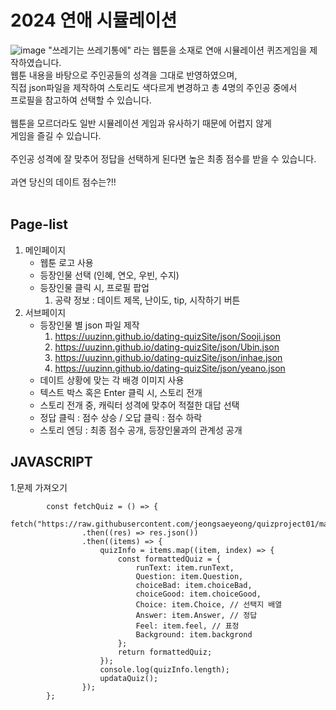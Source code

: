 # 2024 연애 시뮬레이션
![image](https://github.com/uUZINN/dating-quizSite/assets/89904583/933b43af-1dc9-4213-a84d-7896a7fb1040)
"쓰레기는 쓰레기통에" 라는 웹툰을 소재로 연애 시뮬레이션 퀴즈게임을 제작하였습니다.<br>
웹툰 내용을 바탕으로 주인공들의 성격을 그대로 반영하였으며,<br>
직접 json파일을 제작하여 스토리도 색다르게 변경하고 총 4명의 주인공 중에서<br>
프로필을 참고하여 선택할 수 있습니다.<br>
<br>
웹툰을 모르더라도 일반 시뮬레이션 게임과 유사하기 때문에 어렵지 않게<br>
게임을 즐길 수 있습니다. <br>
<br>
주인공 성격에 잘 맞추어 정답을 선택하게 된다면 높은 최종 점수를 받을 수 있습니다.<br>
<br>
과연 당신의 데이트 점수는?!!<br>
<br>

## Page-list
1. 메인페이지<br>
   - 웹툰 로고 사용<br>
   - 등장인물 선택 (인혜, 연오, 우빈, 수지)<br>
   - 등장인물 클릭 시, 프로필 팝업<br>
     1) 공략 정보 : 데이트 제목, 난이도, tip, 시작하기 버튼<br>
2. 서브페이지<br>
   - 등장인물 별 json 파일 제작<br>
     1) https://uuzinn.github.io/dating-quizSite/json/Sooji.json<br>
     2) https://uuzinn.github.io/dating-quizSite/json/Ubin.json<br>
     3) https://uuzinn.github.io/dating-quizSite/json/inhae.json<br>
     4) https://uuzinn.github.io/dating-quizSite/json/yeano.json<br>
   - 데이트 상황에 맞는 각 배경 이미지 사용<br>
   - 텍스트 박스 혹은 Enter 클릭 시, 스토리 전개<br>
   - 스토리 전개 중, 캐릭터 성격에 맞추어 적절한 대답 선택<br>
   - 정답 클릭 : 점수 상승 / 오답 클릭 : 점수 하락<br>
   - 스토리 엔딩 : 최종 점수 공개, 등장인물과의 관계성 공개<br>
   
## JAVASCRIPT
1.문제 가져오기
```
        const fetchQuiz = () => {
            fetch("https://raw.githubusercontent.com/jeongsaeyeong/quizproject01/main/Sooji.json")
                .then((res) => res.json())
                .then((items) => {
                    quizInfo = items.map((item, index) => {
                        const formattedQuiz = {
                            runText: item.runText,
                            Question: item.Question,
                            choiceBad: item.choiceBad,
                            choiceGood: item.choiceGood,
                            Choice: item.Choice, // 선택지 배열
                            Answer: item.Answer, // 정답
                            Feel: item.feel, // 표정
                            Background: item.backgrond
                        };
                        return formattedQuiz;
                    });
                    console.log(quizInfo.length);
                    updataQuiz();
                });
        };
```
